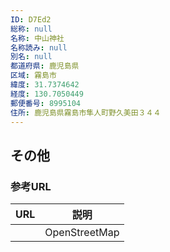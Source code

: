 ```yaml
---
ID: D7Ed2
総称: null
名称: 中山神社
名称読み: null
別名: null
都道府県: 鹿児島県
区域: 霧島市
緯度: 31.7374642
経度: 130.7050449
郵便番号: 8995104
住所: 鹿児島県霧島市隼人町野久美田３４４
---
```


## その他

### 参考URL

| URL | 説明          |
| --- | ------------- |
|     | OpenStreetMap |
